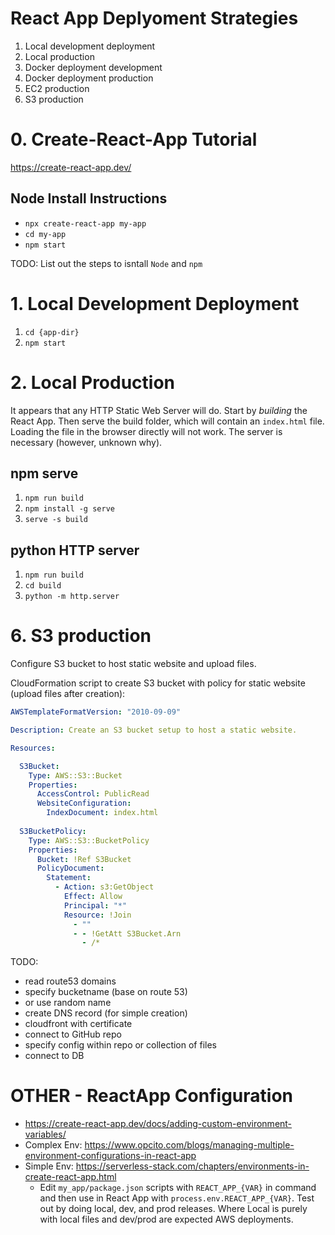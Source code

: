 # React App Deplyoment Strategies

1. Local development deployment
2. Local production
3. Docker deployment development
4. Docker deployment production
5. EC2 production
6. S3 production

# 0. Create-React-App Tutorial
https://create-react-app.dev/

## Node Install Instructions

- `npx create-react-app my-app`
- `cd my-app`
- `npm start`

TODO: List out the steps to isntall `Node` and `npm`

# 1. Local Development Deployment
1. `cd {app-dir}`
2. `npm start`


# 2. Local Production
It appears that any HTTP Static Web Server will do.  Start by _building_ the React App.  Then serve the build folder, which will contain an `index.html` file.  Loading the file in the browser directly will not work.  The server is necessary (however, unknown why).

## npm serve
1. `npm run build`
2. `npm install -g serve`
3. `serve -s build`

## python HTTP server
1. `npm run build`
2. `cd build`
3. `python -m http.server`


# 6. S3 production
Configure S3 bucket to host static website and upload files.

CloudFormation script to create S3 bucket with policy for static website (upload files after creation):
```yaml
AWSTemplateFormatVersion: "2010-09-09"

Description: Create an S3 bucket setup to host a static website.

Resources:

  S3Bucket:
    Type: AWS::S3::Bucket
    Properties:
      AccessControl: PublicRead
      WebsiteConfiguration: 
        IndexDocument: index.html
      
  S3BucketPolicy:
    Type: AWS::S3::BucketPolicy
    Properties:
      Bucket: !Ref S3Bucket
      PolicyDocument:
        Statement:
          - Action: s3:GetObject
            Effect: Allow
            Principal: "*"
            Resource: !Join
              - ""
              - - !GetAtt S3Bucket.Arn
                - /*
```

TODO:
- read route53 domains
- specify bucketname (base on route 53)
- or use random name
- create DNS record (for simple creation)
- cloudfront with certificate
- connect to GitHub repo
- specify config within repo or collection of files
- connect to DB


# OTHER - ReactApp Configuration
- https://create-react-app.dev/docs/adding-custom-environment-variables/
- Complex Env: https://www.opcito.com/blogs/managing-multiple-environment-configurations-in-react-app
- Simple Env: https://serverless-stack.com/chapters/environments-in-create-react-app.html
  - Edit `my_app/package.json` scripts with `REACT_APP_{VAR}` in command and then use in React App with `process.env.REACT_APP_{VAR}`.  Test out by doing local, dev, and prod releases.  Where Local is purely with local files and dev/prod are expected AWS deployments.
